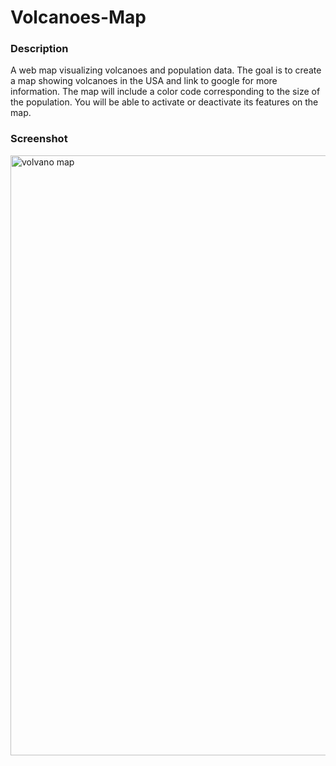 # Volcanoes-Map

### Description

A web map visualizing volcanoes and population data. The goal is to create a map showing volcanoes in the USA and link to google for more information. The map will include a color code corresponding to the size of the population. You will be able to activate or deactivate its features on the map.

### Screenshot

<img width="960" alt="volvano map" src="https://user-images.githubusercontent.com/63466630/79387239-9ec28d80-7f6b-11ea-89ab-1def7d706349.png">


